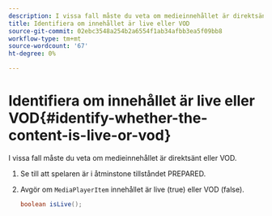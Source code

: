 ```yaml
---
description: I vissa fall måste du veta om medieinnehållet är direktsänt eller VOD.
title: Identifiera om innehållet är live eller VOD
source-git-commit: 02ebc3548a254b2a6554f1ab34afbb3ea5f09bb8
workflow-type: tm+mt
source-wordcount: '67'
ht-degree: 0%

---
```


# Identifiera om innehållet är live eller VOD{#identify-whether-the-content-is-live-or-vod}

I vissa fall måste du veta om medieinnehållet är direktsänt eller VOD.

1. Se till att spelaren är i åtminstone tillståndet PREPARED.
1. Avgör om `MediaPlayerItem` innehållet är live (true) eller VOD (false).

   ```java
   boolean isLive();
   ```
